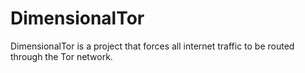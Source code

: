# DimensionalTor
DimensionalTor is a project that forces all internet traffic to be routed through the Tor network.
